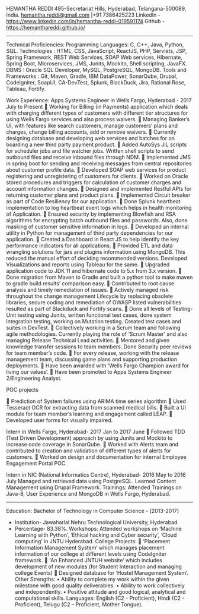 HEMANTHA REDDI
		495-Secretariat Hills, Hyderabad, Telangana-500089, India.
			hemantha.reddi@gmail.com |+91 7386425223
		LinkedIn - https://www.linkedin.com/in/hemantha-reddi-019591174
		Github 	 - https://hemanthareddi.github.io/
________________________________________
Technical Proficiencies: 
Programming Languages:     C, C++, Java, Python, SQL.
Technologies                   :	HTML, CSS, JavaScript, ReactJS, PHP, Servlets, JSP,  Spring Framework, REST Web Services, SOAP Web services, Hibernate, Spring Boot, Microservices, JMS, Junits, Mockito, Shell scripting, JavaFX.
DBMS                                  :    Oracle SQL Developer, MySQL, PostgreSQL, MongoDB.
Tools and Frameworks    :     Git, Maven, Gradle, IBM DataPower, SonarQube, Drupal, CodeIgniter, SoapUI, CA-DevTest, Splunk, BlackDuck, Jira, Rational Rose, Tableau, Fortify.

Work Experience:
Apps Systems Engineer in Wells Fargo, Hyderabad - 2017 July to Present
	Working for Billing (in Payments) application which deals with charging different types of customers with different tier structures for using Wells Fargo services and  also process waivers. 
	Managing Banker’s UI, with features like search customers, manage customers’ plans and charges, change billing accounts, add or remove waivers.
	Currently designing database and developing web services and batches for on boarding a
new third party payment product.
	Added AutoSys JIL scripts for scheduler jobs and file watcher jobs. Written shell scripts to send outbound files and receive inbound files through NDM.
	Implemented JMS in spring boot for sending and receiving messages from central repositories about customer profile data.
	Developed SOAP web services for product registering and unregistering of customers for clients.
	Worked on Oracle stored procedures and triggers for calculation of customer charges and account information changes.
	Designed and implemented Restful APIs for returning customer plans and product plans.
	Implemented Circuit breaker as part of Code Resiliency for our application.
	Done Splunk heartbeat implementation to log heartbeat event logs which helps in health monitoring of Application.
	Ensured security by implementing Blowfish and RSA algorithms for encrypting batch outbound files and passwords. Also, done masking of customer sensitive information in logs.
	Developed an internal utility in Python for management of third party dependencies for our application.
	Created a Dashboard in React JS to help identify the key performance indicators for all applications.
	Provided ETL and data wrangling solutions for jars and plugins information using MongoDB. This reduced the manual effort of deciding recommended versions. Developed Visualizations and reports using Tableau for the same.
	Upgraded application code to JDK 11 and hibernate code to 5.x from 3.x version.
	Done migration from Maven to Gradle and built a python tool to make maven to gradle build results’ comparison easy.
	Contributed to root cause analysis and timely remediation of issues.
	Actively managed risk throughout the change management Lifecycle by replacing obsolete libraries, secure coding and remediation of OWASP listed vulnerabilities resulted as part of Blackduck and Fortify scans.
	Done all levels of Testing- Unit testing using Junits, written functional test cases, done system integration testing, working on Mutation testing. Created test cases and suites in DevTest.
	Collectively working in a Scrum team and following agile methodologies. Currently playing the role of ‘Scrum Master’ and also managing Release Technical Lead activities.
	Mentored and given knowledge transfer sessions to team members. Done Security peer reviews for team member’s code.
	For every release, working with the release management team, discussing game plans and supporting production deployments.
	Have been awarded with ‘Wells Fargo Champion award for living our values’. 
	Have been promoted to Apps Systems Engineer 2/Engineering Analyst. 

POC projects

	Prediction of System failures using ARIMA time series algorithm
	Used Tesseract OCR for extracting data from scanned medical bills.
	Built a UI module for team member’s learning and engagement called LEAP.
	Developed user forms for visually impaired.

Intern in Wells Fargo, Hyderabad- 2017 Jan to 2017 June
	Followed TDD (Test Driven Development) approach by using Junits and Mockito to increase code coverage in SonarQube.
	Worked with Alerts team and contributed to creation and validation of different types of alerts for customers.
	Worked on design and documentation for internal Employee Engagement Portal POC.

Intern in NIC (National Informatics Centre), Hyderabad- 2016 May to 2016 July
Managed and retrieved data using PostgreSQL. Learned Content Management using Drupal Framework.
Trainings: Attended Trainings on Java-8, User Experience and MongoDB in Wells Fargo, Hyderabad.
________________________________________
Education:
Bachelor of Technology in Computer Science    -   [2013-2017]
-	Institution- Jawaharlal Nehru Technological University, Hyderabad.
-	Percentage- 83.38%.
Workshops: Attended workshops on ‘Machine Learning with Python’, ‘Ethical hacking and Cyber security’, ‘Cloud computing’ in JNTU Hyderabad.
College Projects: 
	‘Placement Information Management System’ which manages placement information of our college at different levels using CodeIgniter framework.
	‘An Enhanced JNTUH website’ which includes development of new modules (for Student Interaction and managing college Events)
	Designed database for ‘Hostel Management System’.
Other Strengths:
•	Ability to complete my work within the given milestone with good quality deliverables.
•	Ability to work collectively and independently.
•	Positive attitude and good logical, analytical and computational skills.
Languages: English (C2 - Proficient), Hindi (C2 - Proficient), Telugu (C2 – Proficient, Mother Tongue).
